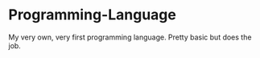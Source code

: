 # Programming-Language
My very own, very first programming language. Pretty basic but does the job.
